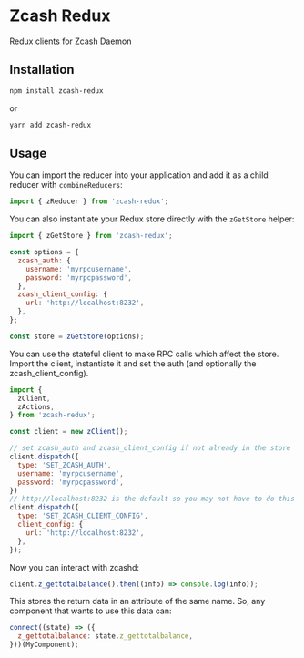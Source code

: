 # Zcash Redux

Redux clients for Zcash Daemon

## Installation

```bash
npm install zcash-redux
```

or

```bash
yarn add zcash-redux
```

## Usage

You can import the reducer into your application and add
it as a child reducer with `combineReducers`:

```js
import { zReducer } from 'zcash-redux';
```

You can also instantiate your Redux store directly with the `zGetStore` helper:

```js
import { zGetStore } from 'zcash-redux';

const options = {
  zcash_auth: {
    username: 'myrpcusername',
    password: 'myrpcpassword',
  },
  zcash_client_config: {
    url: 'http://localhost:8232',
  },
};

const store = zGetStore(options);
```

You can use the stateful client to make RPC calls which affect the store.
Import the client, instantiate it and set the auth
(and optionally the zcash_client_config).

```js
import {
  zClient,
  zActions,
} from 'zcash-redux';

const client = new zClient();

// set zcash_auth and zcash_client_config if not already in the store
client.dispatch({
  type: 'SET_ZCASH_AUTH',
  username: 'myrpcusername',
  password: 'myrpcpassword',
})
// http://localhost:8232 is the default so you may not have to do this
client.dispatch({
  type: 'SET_ZCASH_CLIENT_CONFIG',
  client_config: {
    url: 'http://localhost:8232',
  },
});
```

Now you can interact with zcashd:

```js
client.z_gettotalbalance().then((info) => console.log(info));
```

This stores the return data in an attribute of the same name.
So, any component that wants to use this data can:

```js
connect((state) => ({
  z_gettotalbalance: state.z_gettotalbalance,
}))(MyComponent);
```
